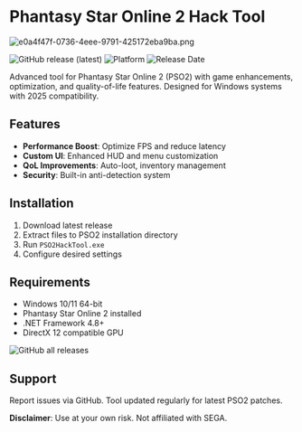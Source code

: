 # Phantasy Star Online 2 Hack Tool

![e0a4f47f-0736-4eee-9791-425172eba9ba.png](https://i.postimg.cc/05LM1bYD/e0a4f47f-0736-4eee-9791-425172eba9ba.png)

![GitHub release (latest)](https://img.shields.io/github/v/release/PhantasyStarOnline2/HackTool?style=for-the-badge)
![Platform](https://img.shields.io/badge/Platform-Windows-blue?style=for-the-badge)
![Release Date](https://img.shields.io/badge/Release-2025-green?style=for-the-badge)

Advanced tool for Phantasy Star Online 2 (PSO2) with game enhancements, optimization, and quality-of-life features. Designed for Windows systems with 2025 compatibility.

## Features

- **Performance Boost**: Optimize FPS and reduce latency
- **Custom UI**: Enhanced HUD and menu customization
- **QoL Improvements**: Auto-loot, inventory management
- **Security**: Built-in anti-detection system

## Installation

1. Download latest release
2. Extract files to PSO2 installation directory
3. Run `PSO2HackTool.exe`
4. Configure desired settings

## Requirements

- Windows 10/11 64-bit
- Phantasy Star Online 2 installed
- .NET Framework 4.8+
- DirectX 12 compatible GPU

![GitHub all releases](https://img.shields.io/github/downloads/PhantasyStarOnline2/HackTool/total?style=flat-square)

## Support

Report issues via GitHub. Tool updated regularly for latest PSO2 patches.

**Disclaimer**: Use at your own risk. Not affiliated with SEGA.